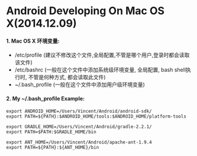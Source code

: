 # Android Developing On Mac OS X(2014.12.09)

#### 1. Mac OS X 环境变量:

* /etc/profile (建议不修改这个文件,全局配置,不管是哪个用户,登录时都会读取该文件)
* /etc/bashrc (一般在这个文件中添加系统级环境变量, 全局配置, bash shell执行时, 不管是何种方式, 都会读取此文件)
* ~/.bash_profile (一般在这个文件中添加用户级环境变量)


#### 2. My ~/.bash_profile Example:

```
export ANDROID_HOME=/Users/Vincent/Android/android-sdk/
export PATH=${PATH}:$ANDROID_HOME/tools:$ANDROID_HOME/platform-tools

export GRADLE_HOME=/Users/Vincent/Android/gradle-2.2.1/
export PATH=$PATH:$GRADLE_HOME/bin

export ANT_HOME=/Users/Vincent/Android/apache-ant-1.9.4
export PATH=${PATH}:${ANT_HOME}/bin 

```